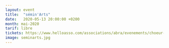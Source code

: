 ```yaml
---
layout: event
title:  "sémin'Arts"
date:   2020-05-13 20:00:00 +0200
month: mai-2020
tarif: libre
tickets: https://www.helloasso.com/associations/abra/evenements/choeur-en-pente-spectacle-de-fin-d-annee-des-eleves-d-helene-piris
image: seminarts.jpg
---
```

